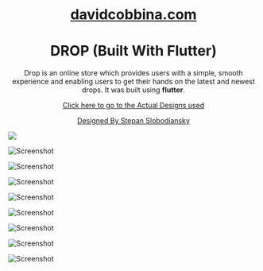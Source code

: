 <h1 align="center">
  <a href="http://davidcobbina.com" target="_blank">davidcobbina.com</a>
</h1>

<h1 align="center">
  DROP (Built With Flutter)
</h1>
<p align="center">
    Drop is an online store which provides users with a simple, smooth experience and enabling users to 
     get their hands on the latest and newest drops. It was built using <strong>flutter</strong>.
</p>
<p align="center">
     <a href="https://www.behance.net/gallery/102261423/DROP-Online-Store-E-commerce?tracking_source=curated_galleries_ui-ux" target="_blank">Click here to go to the Actual Designs used</a>
</p>
<p align="center">
     <a href="https://www.behance.net/slobodyanskystepan" target="_blank">Designed By Stepan Slobodiansky</a>
</p>

<a href="https://play.google.com/store/apps/details?id=com.davidcobbina.drop" target="_blank"><img src="assets/screenshots/playstore.png"/></a>


![Screenshot](assets/screenshots/drop_cover.png)

![Screenshot](assets/screenshots/drop_description.gif)

![Screenshot](assets/screenshots/drop_flowchart.png)

![Screenshot](assets/screenshots/drop_wireframes.gif)

![Screenshot](assets/screenshots/drop_minimal_design.png)

![Screenshot](assets/screenshots/drop_easy_access.gif)

![Screenshot](assets/screenshots/drop_simple.png)

![Screenshot](assets/screenshots/drop_thanks.gif)
